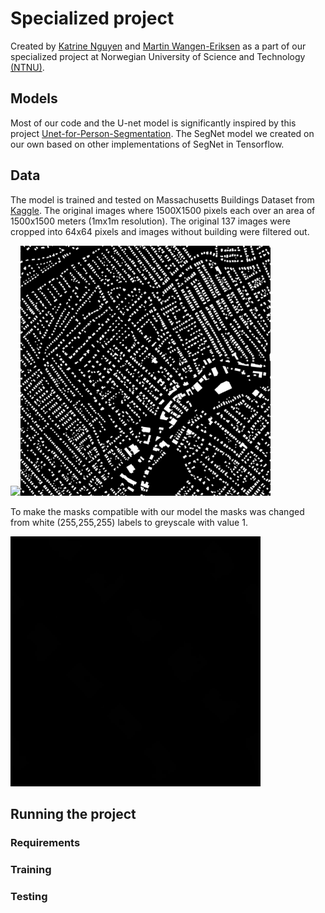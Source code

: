 # Specialized project

Created by [Katrine Nguyen](https://github.com/katrineng) and [Martin Wangen-Eriksen](https://github.com/martinwe001) as a part of our specialized project at Norwegian University of Science and Technology [(NTNU)](https://www.ntnu.edu/).

## Models

Most of our code and the U-net model is significantly inspired by this project [Unet-for-Person-Segmentation](https://github.com/nikhilroxtomar/Unet-for-Person-Segmentation). The SegNet model we created on our own based on other implementations of SegNet in Tensorflow.

## Data

The model is trained and tested on Massachusetts Buildings Dataset from [Kaggle](https://www.kaggle.com/balraj98/massachusetts-buildings-dataset). The original images where 1500X1500 pixels each over an area of 1500x1500 meters (1mx1m resolution). The original 137 images were cropped into 64x64 pixels and images without building were filtered out. 

<p>
    <img src="readme_images/image.png" width="400"><img src="readme_images/mask.png" width="400">
</p>

To make the masks compatible with our model the masks was changed from white (255,255,255) labels to greyscale with value 1. 

<img src="readme_images/22678915_15_crop_11_.jpg" width="400">

## Running the project

### Requirements

### Training

### Testing
